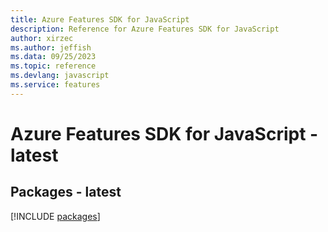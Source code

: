```yaml
---
title: Azure Features SDK for JavaScript
description: Reference for Azure Features SDK for JavaScript
author: xirzec
ms.author: jeffish
ms.data: 09/25/2023
ms.topic: reference
ms.devlang: javascript
ms.service: features
---
```

# Azure Features SDK for JavaScript - latest
## Packages - latest
[!INCLUDE [packages](features-index.md)]